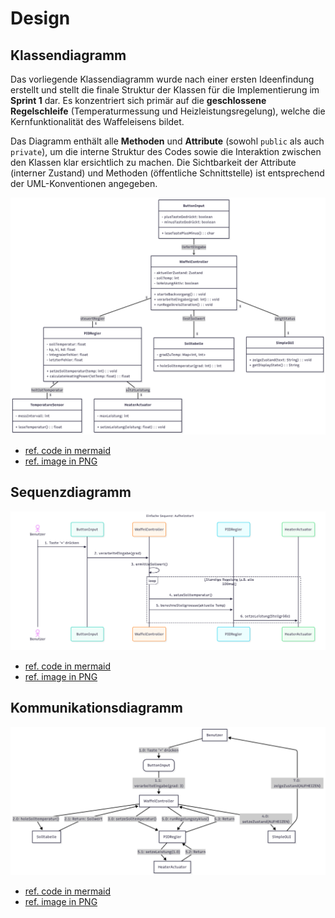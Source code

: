 # Design

## Klassendiagramm

Das vorliegende Klassendiagramm wurde nach einer ersten Ideenfindung erstellt und stellt die finale Struktur der Klassen für die Implementierung im **Sprint 1** dar. Es konzentriert sich primär auf die **geschlossene Regelschleife** (Temperaturmessung und Heizleistungsregelung), welche die Kernfunktionalität des Waffeleisens bildet.

Das Diagramm enthält alle **Methoden** und **Attribute** (sowohl `public` als auch `private`), um die interne Struktur des Codes sowie die Interaktion zwischen den Klassen klar ersichtlich zu machen. Die Sichtbarkeit der Attribute (interner Zustand) und Methoden (öffentliche Schnittstelle) ist entsprechend der UML-Konventionen angegeben.

![diagramm](../referenziert/design/diagram_1.png)
- [ref. code in mermaid](../referenziert/design/diagram_1.mmd)
- [ref. image in PNG](../referenziert/design/diagram_1.png)

## Sequenzdiagramm
![sequenzdiagramm](../referenziert/design/Sequenzdiagramm1.png)
- [ref. code in mermaid](../referenziert/design/Sequenzdiagramm1.mmd)
- [ref. image in PNG](../referenziert/design/Sequenzdiagramm1.png)


## Kommunikationsdiagramm
![Kommunikationsdiagramm](../referenziert/design/Kommunikationsdiagramm.1.png)
- [ref. code in mermaid](../referenziert/design/Kommunikationsdiagramm.mmd)
- [ref. image in PNG](../referenziert/design/Kommunikationsdiagramm.1.png)



